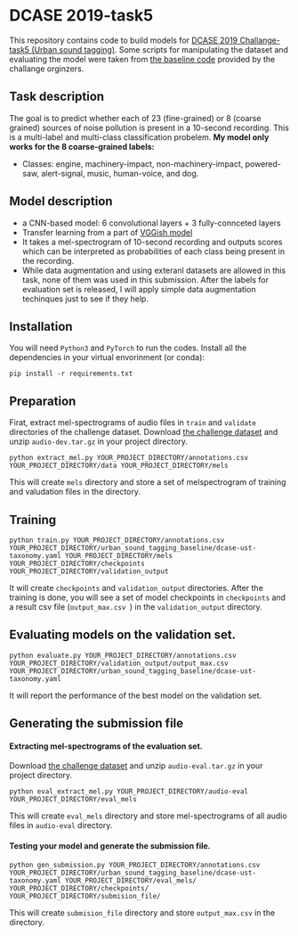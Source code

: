 # DCASE 2019-task5
This repository contains code to build models for [DCASE 2019 Challange-task5 (Urban sound tagging)](http://dcase.community/challenge2019/task-urban-sound-tagging). Some scripts for manipulating the dataset and evaluating the model were taken from [the baseline code](https://github.com/sonyc-project/urban-sound-tagging-baseline) provided by the challange orginzers.

## Task description
The goal is to predict whether each of 23 (fine-grained) or 8 (coarse grained) sources of noise pollution is present in a 10-second recording. This is a multi-label and multi-class classification probelem. **My model only works for the 8 coarse-grained labels:**
* Classes: engine, machinery-impact, non-machinery-impact, powered-saw, alert-signal, music, human-voice, and dog.

## Model description
* a CNN-based model: 6 convolutional layers +  3 fully-connceted layers
* Transfer learning from a part of [VGGish model](https://github.com/tensorflow/models/tree/master/research/audioset)
* It takes a mel-spectrogram of 10-second recording and outputs scores which can be interpreted as probabilities of each class being present in the recording.
* While data augmentation and using exteranl datasets are allowed in this task, none of them was used in this submission. After the labels for evaluation set is released, I will apply simple data augmentation techinques just to see if they help.

## Installation
You will need `Python3` and `PyTorch` to run the codes.   Install all the dependencies in your virtual envorinment (or conda):
```shell
pip install -r requirements.txt
```

## Preparation
Firat, extract mel-spectrograms of audio files in `train` and `validate` directories of the challenge dataset. Download [the challenge dataset](https://zenodo.org/record/3233082#.XQKIRW9KiL4) and unzip `audio-dev.tar.gz` in your project directory.

```shell
python extract_mel.py YOUR_PROJECT_DIRECTORY/annotations.csv YOUR_PROJECT_DIRECTORY/data YOUR_PROJECT_DIRECTORY/mels
```
This will create `mels` directory and store a set of melspectrogram of training and valudation files in the directory.

## Training
```shell
python train.py YOUR_PROJECT_DIRECTORY/annotations.csv YOUR_PROJECT_DIRECTORY/urban_sound_tagging_baseline/dcase-ust-taxonomy.yaml YOUR_PROJECT_DIRECTORY/mels YOUR_PROJECT_DIRECTORY/checkpoints YOUR_PROJECT_DIRECTORY/validation_output
```
It will create `checkpoints` and `validation_output` directories. After the training is done, you will see a set of model checkpoints in `checkpoints` and a result csv file (`output_max.csv `) in the `validation_output` directory.

## Evaluating models on the validation set.
```shell
python evaluate.py YOUR_PROJECT_DIRECTORY/annotations.csv YOUR_PROJECT_DIRECTORY/validation_output/output_max.csv YOUR_PROJECT_DIRECTORY/urban_sound_tagging_baseline/dcase-ust-taxonomy.yaml
```

It will report the performance of the best model on the validation set.

## Generating the submission file

#### Extracting mel-spectrograms of the evaluation set.
Download [the challenge dataset](https://zenodo.org/record/3233082#.XQKIRW9KiL4) and unzip `audio-eval.tar.gz` in your project directory.

```shell
python eval_extract_mel.py YOUR_PROJECT_DIRECTORY/audio-eval YOUR_PROJECT_DIRECTORY/eval_mels
```

This will create `eval_mels` directory and store mel-spectrograms of all audio files in `audio-eval` directory.

#### Testing your model and generate the submission file.
```shell
python gen_submission.py YOUR_PROJECT_DIRECTORY/annotations.csv YOUR_PROJECT_DIRECTORY/urban_sound_tagging_baseline/dcase-ust-taxonomy.yaml YOUR_PROJECT_DIRECTORY/eval_mels/ YOUR_PROJECT_DIRECTORY/checkpoints/ YOUR_PROJECT_DIRECTORY/submision_file/
```
This will create `submision_file` directory and store `output_max.csv` in the directory.



